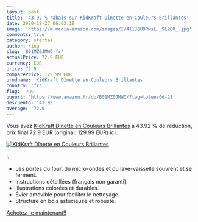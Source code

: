 ```yaml
---
layout: post
title: '43.92 % rabais sur KidKraft Dînette en Couleurs Brillantes'
date: 2020-12-27 06:03:18
image: 'https://m.media-amazon.com/images/I/411J6U9RwsL._SL200_.jpg'
comments: true
category: ofertas
author: ring
slug: 'B01MZ0JMWO-fr'
actualPrice: 72.9 EUR
currency: EUR
price: 72.9
comparePrice: 129.99 EUR
prodname: 'KidKraft Dînette en Couleurs Brillantes'
country: 'fr'
flag: '🇫🇷'
buyurl: 'https://www.amazon.fr/dp/B01MZ0JMWO/?tag=tolees0d-21'
descuento: '43.92'
average: '72.9'
---
```


Vous avez [KidKraft Dînette en Couleurs Brillantes](https://www.amazon.fr/dp/B01MZ0JMWO/?tag=tolees0d-21)  à  43.92 % de réduction, prix final  72.9 EUR (original: 129.99 EUR) ici:

[![KidKraft Dînette en Couleurs Brillantes](https://m.media-amazon.com/images/I/411J6U9RwsL._SL200_.jpg)](https://www.amazon.fr/dp/B01MZ0JMWO/?tag=tolees0d-21)

ℹ️:

- Les portes du four, du micro-ondes et du lave-vaisselle souvrent et se ferment.
- Instructions détaillées (français non garanti).
- Illustrations colorées et durables.
- Évier amovible pour faciliter le nettoyage.
- Structure en bois astucieuse et robuste.

[Achetez-le maintenant!!](https://www.amazon.fr/dp/B01MZ0JMWO/?tag=tolees0d-21)
